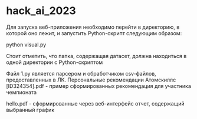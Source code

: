 # hack_ai_2023
Для запуска веб-приложения необходимо перейти в директорию, в которой оно лежит, и запустить Python-скрипт следующим образом:

python visual.py

Стоит отметить, что папка, содержащая датасет, должна находиться в одной директории с Python-скриптом

Файл 1.py является парсером и обработчиком csv-файлов, предоставленных в ЛК.
Персональные рекомендации Атомскиллс [ID324354].pdf - пример сформированных рекомендация для участника чемпионата

hello.pdf - сформированные через веб-интерфейс отчет, содержащий выбранный график
